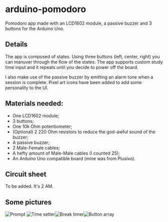 # arduino-pomodoro
Pomodoro app made with an LCD1602 module, a passive buzzer and 3 buttons for the Arduino Uno.
## Details
The app is composed of states. Using three buttons (left, center, right) you can manuver through the flow of the states. The app supports custom study time input and it repeats until you decide to power off the board.

I also make use of the passive buzzer by emitting an alarm tone when a session is complete. Pixel art icons have been added to add some personality to the UI.
##  Materials needed:
- One LCD1602 module;
- 3 buttons;
- One 10k Ohm potentiometer;
- (Optional) 2 220 Ohm resistors to reduce the god-awful sound of the buzzer;
- A passive buzzer;
- 2 Male-Female cables;
- A hefty amount of Male-Male cables (I counted 25);
- An Arduino Uno compatible board (mine was from Plusivo).
## Circuit sheet
To be added. It's 2 AM.
## Some pictures
![Prompt](https://i.imgur.com/bOXEOx5.jpg)
![Time setter](https://i.imgur.com/8uAcXY0.jpg)![Break timer](https://i.imgur.com/js03kni.jpg)![Button array](https://i.imgur.com/hrJ0QVx.jpg)
